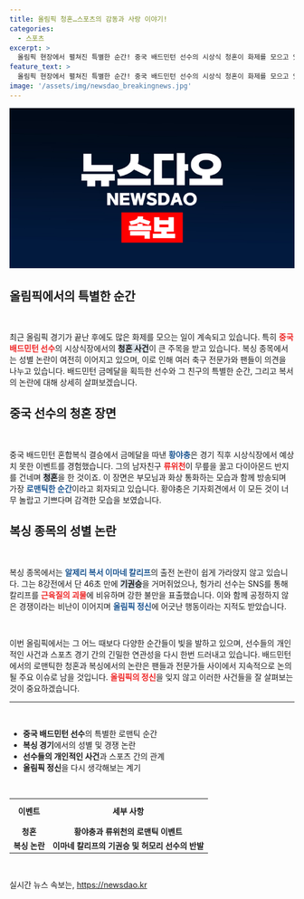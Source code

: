 ```yaml
---
title: 올림픽 청혼…스포츠의 감동과 사랑 이야기!
categories:
  - 스포츠
excerpt: >
  올림픽 현장에서 펼쳐진 특별한 순간! 중국 배드민턴 선수의 시상식 청혼이 화제를 모으고 있습니다. 그로 인한 축제 분위기 속, 복싱의 성별 논란도 확산 중!
feature_text: >
  올림픽 현장에서 펼쳐진 특별한 순간! 중국 배드민턴 선수의 시상식 청혼이 화제를 모으고 있습니다. 그로 인한 축제 분위기 속, 복싱의 성별 논란도 확산 중!
image: '/assets/img/newsdao_breakingnews.jpg'
---
```


<p><img src="/assets/img/newsdao_breakingnews.jpg" alt="implanttips 속보" /></p>

<h2 data-ke-size="size26">올림픽에서의 특별한 순간</h2>

<p data-ke-size="size16">&nbsp;</p>

<p data-ke-size="size16">최근 올림픽 경기가 끝난 후에도 많은 화제를 모으는 일이 계속되고 있습니다. 특히 <b><span style="color: #ee2323;">중국 배드민턴 선수</span></b>의 시상식장에서의 <b><span style="background-color: #21538527;">청혼 사건</span></b>이 큰 주목을 받고 있습니다. 복싱 종목에서는 성별 논란이 여전히 이어지고 있으며, 이로 인해 여러 축구 전문가와 팬들이 의견을 나누고 있습니다. 배드민턴 금메달을 획득한 선수와 그 친구의 특별한 순간, 그리고 복서의 논란에 대해 상세히 살펴보겠습니다.</p>

<h2 data-ke-size="size26">중국 선수의 청혼 장면</h2>

<p data-ke-size="size16">&nbsp;</p>

<p data-ke-size="size16">중국 배드민턴 혼합복식 결승에서 금메달을 따낸 <b><span style="color: #1a5490;">황야충</span></b>은 경기 직후 시상식장에서 예상치 못한 이벤트를 경험했습니다. 그의 남자친구 <b><span style="color: #ee2323;">류위천</span></b>이 무릎을 꿇고 다이아몬드 반지를 건네며 <b><span style="background-color: #21538527;">청혼</span></b>을 한 것이죠. 이 장면은 부모님과 화상 통화하는 모습과 함께 방송되며 가장 <b><span style="color: #1a5490;">로맨틱한 순간</span></b>이라고 회자되고 있습니다. 황야충은 기자회견에서 이 모든 것이 너무 놀랍고 기쁘다며 감격한 모습을 보였습니다.</p>

<h2 data-ke-size="size26">복싱 종목의 성별 논란</h2>

<p data-ke-size="size16">&nbsp;</p>

<p data-ke-size="size16">복싱 종목에서는 <b><span style="color: #1a5490;">알제리 복서 이마네 칼리프</span></b>의 출전 논란이 쉽게 가라앉지 않고 있습니다. 그는 8강전에서 단 46초 만에 <b><span style="background-color: #21538527;">기권승</span></b>을 거머쥐었으나, 헝가리 선수는 SNS를 통해 칼리프를 <b><span style="color: #ee2323;">근육질의 괴물</span></b>에 비유하며 강한 불만을 표출했습니다. 이와 함께 공정하지 않은 경쟁이라는 비난이 이어지며 <b><span style="color: #1a5490;">올림픽 정신</span></b>에 어긋난 행동이라는 지적도 받았습니다.</p>

<p data-ke-size="size16">&nbsp;</p>

<p data-ke-size="size16">이번 올림픽에서는 그 어느 때보다 다양한 순간들이 빛을 발하고 있으며, 선수들의 개인적인 사건과 스포츠 경기 간의 긴밀한 연관성을 다시 한번 드러내고 있습니다. 배드민턴에서의 로맨틱한 청혼과 복싱에서의 논란은 팬들과 전문가들 사이에서 지속적으로 논의될 주요 이슈로 남을 것입니다. <b><span style="color: #ee2323;">올림픽의 정신</span></b>을 잊지 않고 이러한 사건들을 잘 살펴보는 것이 중요하겠습니다.</p>

<hr>

<p data-ke-size="size16">&nbsp;</p>

<ul>
    <li><b>중국 배드민턴 선수</b>의 특별한 로맨틱 순간</li>
    <li><b>복싱 경기</b>에서의 성별 및 경쟁 논란</li>
    <li><b>선수들의 개인적인 사건</b>과 스포츠 간의 관계</li>
    <li><b>올림픽 정신</b>을 다시 생각해보는 계기</li>
</ul>

<p data-ke-size="size16">&nbsp;</p>

<table style="border-collapse: collapse; width: 100%;">
    <tbody>
        <tr>
            <td style="text-align: center; height: 40px;"><b>이벤트</b></td>
            <td style="text-align: center; height: 40px;"><b>세부 사항</b></td>
        </tr>
        <tr>
            <td style="text-align: center; height: 17px;"><b>청혼</b></td>
            <td style="text-align: center; height: 17px;"><b>황야충과 류위천의 로맨틱 이벤트</b></td>
        </tr>
        <tr>
            <td style="text-align: center; height: 17px;"><b>복싱 논란</b></td>
            <td style="text-align: center; height: 17px;"><b>이마네 칼리프의 기권승 및 허모리 선수의 반발</b></td>
        </tr>
    </tbody>
</table>

<p data-ke-size="size16">&nbsp;</p>
실시간 뉴스 속보는, <a href="https://newsdao.kr" rel="dofollow">https://newsdao.kr</a>


